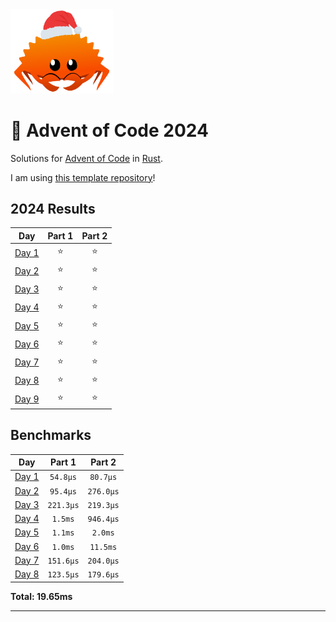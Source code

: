 <img src="./.assets/christmas_ferris.png" width="164">

# 🎄 Advent of Code 2024

Solutions for [Advent of Code](https://adventofcode.com/) in [Rust](https://www.rust-lang.org/).

I am using [this template repository](https://github.com/fspoettel/advent-of-code-rust)! 

<!--- advent_readme_stars table --->
## 2024 Results

| Day | Part 1 | Part 2 |
| :---: | :---: | :---: |
| [Day 1](https://adventofcode.com/2024/day/1) | ⭐ | ⭐ |
| [Day 2](https://adventofcode.com/2024/day/2) | ⭐ | ⭐ |
| [Day 3](https://adventofcode.com/2024/day/3) | ⭐ | ⭐ |
| [Day 4](https://adventofcode.com/2024/day/4) | ⭐ | ⭐ |
| [Day 5](https://adventofcode.com/2024/day/5) | ⭐ | ⭐ |
| [Day 6](https://adventofcode.com/2024/day/6) | ⭐ | ⭐ |
| [Day 7](https://adventofcode.com/2024/day/7) | ⭐ | ⭐ |
| [Day 8](https://adventofcode.com/2024/day/8) | ⭐ | ⭐ |
| [Day 9](https://adventofcode.com/2024/day/9) | ⭐ | ⭐ |
<!--- advent_readme_stars table --->

<!--- benchmarking table --->
## Benchmarks

| Day | Part 1 | Part 2 |
| :---: | :---: | :---:  |
| [Day 1](./src/bin/01.rs) | `54.8µs` | `80.7µs` |
| [Day 2](./src/bin/02.rs) | `95.4µs` | `276.0µs` |
| [Day 3](./src/bin/03.rs) | `221.3µs` | `219.3µs` |
| [Day 4](./src/bin/04.rs) | `1.5ms` | `946.4µs` |
| [Day 5](./src/bin/05.rs) | `1.1ms` | `2.0ms` |
| [Day 6](./src/bin/06.rs) | `1.0ms` | `11.5ms` |
| [Day 7](./src/bin/07.rs) | `151.6µs` | `204.0µs` |
| [Day 8](./src/bin/08.rs) | `123.5µs` | `179.6µs` |

**Total: 19.65ms**
<!--- benchmarking table --->

---
